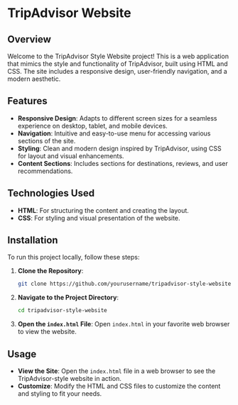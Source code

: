 


# TripAdvisor  Website

## Overview

Welcome to the TripAdvisor Style Website project! This is a web application that mimics the style and functionality of TripAdvisor, built using HTML and CSS. The site includes a responsive design, user-friendly navigation, and a modern aesthetic.

## Features

- **Responsive Design**: Adapts to different screen sizes for a seamless experience on desktop, tablet, and mobile devices.
- **Navigation**: Intuitive and easy-to-use menu for accessing various sections of the site.
- **Styling**: Clean and modern design inspired by TripAdvisor, using CSS for layout and visual enhancements.
- **Content Sections**: Includes sections for destinations, reviews, and user recommendations.

## Technologies Used

- **HTML**: For structuring the content and creating the layout.
- **CSS**: For styling and visual presentation of the website.

## Installation

To run this project locally, follow these steps:

1. **Clone the Repository**:
    ```bash
    git clone https://github.com/yourusername/tripadvisor-style-website.git
    ```

2. **Navigate to the Project Directory**:
    ```bash
    cd tripadvisor-style-website
    ```

3. **Open the `index.html` File**:
    Open `index.html` in your favorite web browser to view the website.

## Usage

- **View the Site**: Open the `index.html` file in a web browser to see the TripAdvisor-style website in action.
- **Customize**: Modify the HTML and CSS files to customize the content and styling to fit your needs.

